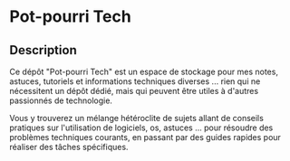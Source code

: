 # Pot-pourri Tech

## Description

Ce dépôt "Pot-pourri Tech" est un espace de stockage pour mes notes, astuces, tutoriels et informations techniques diverses ... rien qui ne nécessitent un dépôt dédié, mais qui peuvent être utiles à d'autres passionnés de technologie.

Vous y trouverez un mélange hétéroclite de sujets allant de conseils pratiques sur l'utilisation de logiciels, os, astuces ... pour résoudre des problèmes techniques courants, en passant par des guides rapides pour réaliser des tâches spécifiques.
